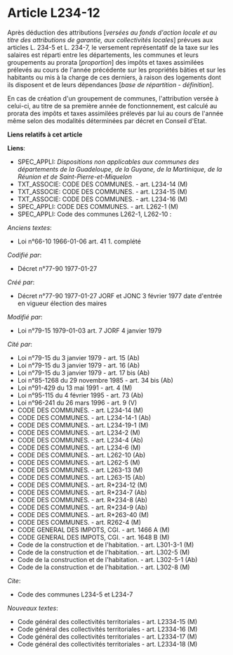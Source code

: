 # Article L234-12

Après déduction des attributions [*versées au fonds d'action locale et au titre des attributions de garantie, aux
collectivités locales*] prévues aux articles L. 234-5 et L. 234-7, le versement représentatif de la taxe sur les salaires est
réparti entre les départements, les communes et leurs groupements au prorata [*proportion*] des impôts et taxes assimilées
prélevés au cours de l'année précédente sur les propriétés bâties et sur les habitants ou mis à la charge de ces derniers, à
raison des logements dont ils disposent et de leurs dépendances [*base de répartition - définition*]. 

En cas de création d'un groupement de communes, l'attribution versée à celui-ci, au titre de sa première année de
fonctionnement, est calculé au prorata des impôts et taxes assimilées prélevés par lui au cours de l'année même selon des
modalités déterminées par décret en Conseil d'Etat.

**Liens relatifs à cet article**

**Liens**:

  - SPEC_APPLI: *Dispositions non applicables aux communes des départements de la Guadeloupe, de la Guyane, de la Martinique, de la Réunion et de Saint-Pierre-et-Miquelon*
  - TXT_ASSOCIE: CODE DES COMMUNES. - art. L234-14 (M)
  - TXT_ASSOCIE: CODE DES COMMUNES. - art. L234-15 (M)
  - TXT_ASSOCIE: CODE DES COMMUNES. - art. L234-16 (M)
  - SPEC_APPLI: CODE DES COMMUNES. - art. L262-1 (M)
  - SPEC_APPLI: Code des communes L262-1, L262-10 :

_Anciens textes_:

  - Loi n°66-10 1966-01-06 art. 41 1. complété

_Codifié par_:

  - Décret n°77-90 1977-01-27

_Créé par_:

  - Décret n°77-90 1977-01-27 JORF et JONC 3 février 1977 date d'entrée en vigueur élection des maires

_Modifié par_:

  - Loi n°79-15 1979-01-03 art. 7 JORF 4 janvier 1979

_Cité par_:

  - Loi n°79-15 du 3 janvier 1979 - art. 15 (Ab)
  - Loi n°79-15 du 3 janvier 1979 - art. 16 (Ab)
  - Loi n°79-15 du 3 janvier 1979 - art. 17 bis (Ab)
  - Loi n°85-1268 du 29 novembre 1985 - art. 34 bis (Ab)
  - Loi n°91-429 du 13 mai 1991 - art. 4 (M)
  - Loi n°95-115 du 4 février 1995 - art. 73 (Ab)
  - Loi n°96-241 du 26 mars 1996 - art. 9 (V)
  - CODE DES COMMUNES. - art. L234-14 (M)
  - CODE DES COMMUNES. - art. L234-14-1 (Ab)
  - CODE DES COMMUNES. - art. L234-19-1 (M)
  - CODE DES COMMUNES. - art. L234-2 (M)
  - CODE DES COMMUNES. - art. L234-4 (Ab)
  - CODE DES COMMUNES. - art. L234-6 (M)
  - CODE DES COMMUNES. - art. L262-10 (Ab)
  - CODE DES COMMUNES. - art. L262-5 (M)
  - CODE DES COMMUNES. - art. L263-13 (M)
  - CODE DES COMMUNES. - art. L263-15 (Ab)
  - CODE DES COMMUNES. - art. R*234-12 (M)
  - CODE DES COMMUNES. - art. R*234-7 (Ab)
  - CODE DES COMMUNES. - art. R*234-8 (Ab)
  - CODE DES COMMUNES. - art. R*234-9 (Ab)
  - CODE DES COMMUNES. - art. R*263-40 (M)
  - CODE DES COMMUNES. - art. R262-4 (M)
  - CODE GENERAL DES IMPOTS, CGI. - art. 1466 A (M)
  - CODE GENERAL DES IMPOTS, CGI. - art. 1648 B (M)
  - Code de la construction et de l'habitation. - art. L301-3-1 (M)
  - Code de la construction et de l'habitation. - art. L302-5 (M)
  - Code de la construction et de l'habitation. - art. L302-5-1 (Ab)
  - Code de la construction et de l'habitation. - art. L302-8 (M)

_Cite_:

  - Code des communes L234-5 et L234-7

_Nouveaux textes_:

  - Code général des collectivités territoriales - art. L2334-15 (M)
  - Code général des collectivités territoriales - art. L2334-16 (M)
  - Code général des collectivités territoriales - art. L2334-17 (M)
  - Code général des collectivités territoriales - art. L2334-18 (M)
